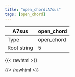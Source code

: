 ```yaml
---
title: "open_chord:A7sus"
tags: [open_chord]
---
```


|A7sus|open_chord|
|---|---|
|Type|open_chord|
|Root string|5|
{{< rawhtml >}}
<div class="container"></div>
<script>
const selector = '#container';
const chord = new ChordBox(selector);
chord.draw((new String("X02030")));
</script>
{{< /rawhtml >}}
